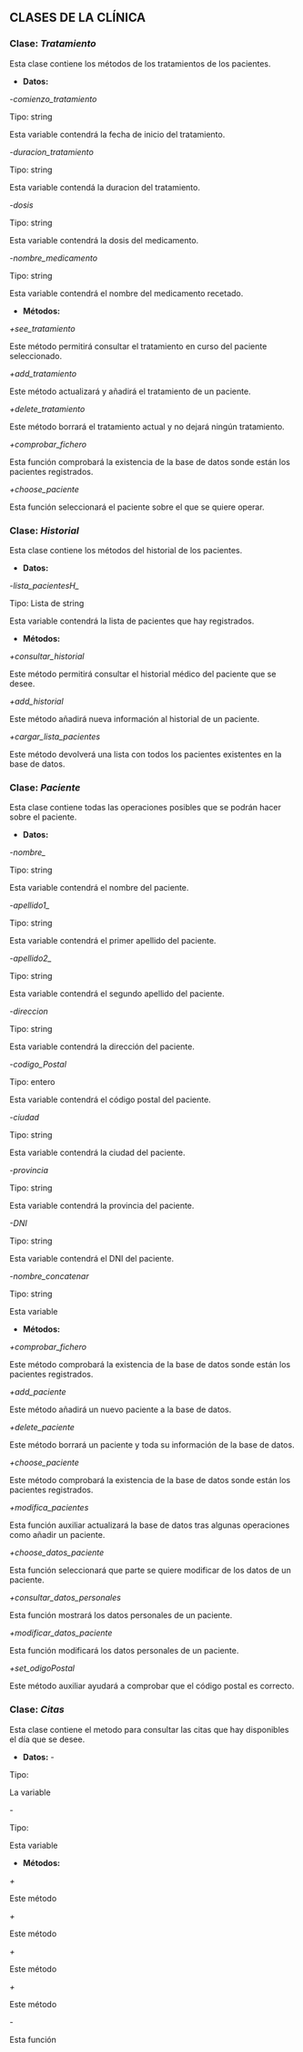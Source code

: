 ## **CLASES DE LA CLÍNICA**

### **Clase:** *Tratamiento*

Esta clase contiene los métodos de los tratamientos de los pacientes.


* **Datos:**

*-comienzo_tratamiento*

Tipo: string

Esta variable contendrá la fecha de inicio del tratamiento.

*-duracion_tratamiento*

Tipo: string

Esta variable contendá la duracion del tratamiento.

*-dosis*

Tipo: string

Esta variable contendrá la dosis del medicamento.

*-nombre_medicamento*

Tipo: string

Esta variable contendrá el nombre del medicamento recetado.


* **Métodos:**

*+see_tratamiento*

Este método permitirá consultar el tratamiento en curso del paciente seleccionado.

*+add_tratamiento*

Este método actualizará y añadirá el tratamiento de un paciente.

*+delete_tratamiento*

Este método borrará el tratamiento actual y no dejará ningún tratamiento.

*+comprobar_fichero*

Esta función comprobará la existencia de la base de datos sonde están los pacientes registrados.

*+choose_paciente*

Esta función seleccionará el paciente sobre el que se quiere operar.




### **Clase:** *Historial*

Esta clase contiene los métodos del historial de los pacientes.


* **Datos:**

*-lista_pacientesH_*

Tipo: Lista de string

Esta variable contendrá la lista de pacientes que hay registrados.


* **Métodos:**

*+consultar_historial*

Este método permitirá consultar el historial médico del paciente que se desee.

*+add_historial*

Este método añadirá nueva información al historial de un paciente.

*+cargar_lista_pacientes*

Este método devolverá una lista con todos los pacientes existentes en la base de datos.

### **Clase:** *Paciente*

Esta clase contiene todas las operaciones posibles que se podrán hacer sobre el paciente.

* **Datos:**

*-nombre_*

Tipo: string

Esta variable contendrá el nombre del paciente.

*-apellido1_*

Tipo: string

Esta variable contendrá el primer apellido del paciente.

*-apellido2_*

Tipo: string 

Esta variable contendrá el segundo apellido del paciente.

*-direccion*

Tipo: string

Esta variable contendrá la dirección del paciente.

*-codigo_Postal*

Tipo: entero

Esta variable contendrá el código postal del paciente. 

*-ciudad*

Tipo: string  

Esta variable contendrá la ciudad del paciente.

*-provincia*

Tipo: string

Esta variable contendrá la provincia del paciente. 

*-DNI*

Tipo: string

Esta variable contendrá el DNI del paciente.

*-nombre_concatenar*

Tipo: string

Esta variable 


* **Métodos:**

*+comprobar_fichero*

Este método comprobará la existencia de la base de datos sonde están los pacientes registrados.

*+add_paciente*

Este método añadirá un nuevo paciente a la base de datos.

*+delete_paciente*

Este método borrará un paciente y toda su información de la base de datos.

*+choose_paciente*

Este método comprobará la existencia de la base de datos sonde están los pacientes registrados.

*+modifica_pacientes*

Esta función auxiliar actualizará la base de datos tras algunas operaciones como añadir un paciente.

*+choose_datos_paciente*

Esta función seleccionará que parte se quiere modificar de los datos de un paciente.

*+consultar_datos_personales*

Esta función mostrará los datos personales de un paciente.

*+modificar_datos_paciente*

Esta función modificará los datos personales de un paciente.


*+set_odigoPostal*

Este método auxiliar ayudará a comprobar que el código postal es correcto.




### **Clase:** *Citas*

Esta clase contiene el metodo para consultar las citas que hay disponibles el día que se desee.


* **Datos:**
*-*

Tipo: 

La variable 

*-*

Tipo: 

Esta variable 


* **Métodos:**

*+*

Este método 

*+*

Este método 

*+*

Este método 

*+*

Este método 

*-*

Esta función 

